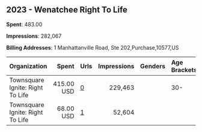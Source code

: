 ## 2023 - Wenatchee Right To Life 
**Spent**: 483.00

**Impressions**: 282,067

**Billing Addresses**: 1 Manhattanville Road, Ste 202,Purchase,10577,US

|Organization|Spent|Urls|Impressions|Genders|Age Brackets|Country Codes|
|:---|---:|:---|---:|:---|:---|:---|
|Townsquare Ignite: Right To Life|415.00 USD|[0](https://www.snap.com/political-ads/asset/e77b9eaeb09075698fdaa742eb0eaa2137ea99de8f36611232a33d7b2388466f?mediaType=mp4)|229,463||30-|united states|
|Townsquare Ignite: Right To Life|68.00 USD|[1](https://www.snap.com/political-ads/asset/6f2080068fb9bbafa732902c9fc27703085a5ec50e05e7e2750ec78499bf63ea?mediaType=jpg)|52,604|||united states|
